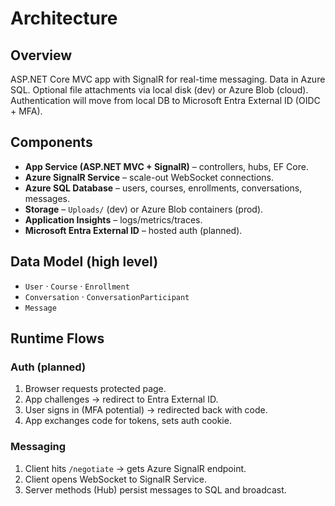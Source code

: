 # Architecture

## Overview
ASP.NET Core MVC app with SignalR for real-time messaging. Data in Azure SQL. Optional file attachments via local disk (dev) or Azure Blob (cloud). Authentication will move from local DB to Microsoft Entra External ID (OIDC + MFA).

## Components
- **App Service (ASP.NET MVC + SignalR)** – controllers, hubs, EF Core.
- **Azure SignalR Service** – scale-out WebSocket connections.
- **Azure SQL Database** – users, courses, enrollments, conversations, messages.
- **Storage** – `Uploads/` (dev) or Azure Blob containers (prod).
- **Application Insights** – logs/metrics/traces.
- **Microsoft Entra External ID** – hosted auth (planned).

## Data Model (high level)
- `User` · `Course` · `Enrollment`
- `Conversation` · `ConversationParticipant`
- `Message`

## Runtime Flows
### Auth (planned)
1. Browser requests protected page.
2. App challenges → redirect to Entra External ID.
3. User signs in (MFA potential) → redirected back with code.
4. App exchanges code for tokens, sets auth cookie.

### Messaging
1. Client hits `/negotiate` → gets Azure SignalR endpoint.
2. Client opens WebSocket to SignalR Service.
3. Server methods (Hub) persist messages to SQL and broadcast.

